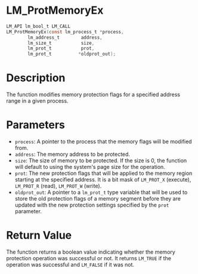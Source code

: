 # LM_ProtMemoryEx

```c
LM_API lm_bool_t LM_CALL
LM_ProtMemoryEx(const lm_process_t *process,
		lm_address_t        address,
		lm_size_t           size,
		lm_prot_t           prot,
		lm_prot_t          *oldprot_out);
```

# Description
The function modifies memory protection flags for a specified address range in a given
process.

# Parameters
 - `process`: A pointer to the process that the memory flags will be modified from.
 - `address`: The memory address to be protected.
 - `size`: The size of memory to be protected. If the size is 0,
the function will default to using the system's page size for the operation.
 - `prot`: The new protection flags that will be applied to the memory region
starting at the specified address. It is a bit mask of `LM_PROT_X`
(execute), `LM_PROT_R` (read), `LM_PROT_W` (write).
 - `oldprot_out`: A pointer to a `lm_prot_t` type variable that will be used to
store the old protection flags of a memory segment before they are updated with
the new protection settings specified by the `prot` parameter.

# Return Value
The function returns a boolean value indicating whether the memory
protection operation was successful or not. It returns `LM_TRUE` if the
operation was successful and `LM_FALSE` if it was not.
